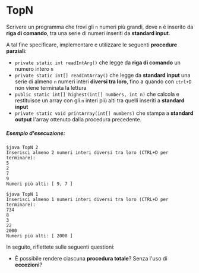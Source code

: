 # TopN

Scrivere un programma che trovi gli `n` numeri più grandi, dove `n` è inserito da **riga di comando**, tra una serie di numeri inseriti da **standard input**.

A tal fine specificare, implementare e utilizzare le seguenti **procedure parziali**:

* `private static int readIntArg()` che legge da **riga di comando** un numero intero `n`
* `private static int[] readIntArray()` che legge da **standard input** una serie di almeno `n` numeri interi **diversi tra loro**, fino a quando con `ctrl+D` non viene terminata la lettura
* `public static int[] highest(int[] numbers, int n)` che calcola e restituisce un array con gli `n` interi più alti tra quelli inseriti a **standard input**
* `private static void printArray(int[] numbers)` che stampa a **standard output** l'array ottenuto dalla procedura precedente.

##### Esempio d'esecuzione:

```text
$java TopN 2
Inserisci almeno 2 numeri interi diversi tra loro (CTRL+D per terminare):
5
2
7
9
Numeri più alti: [ 9, 7 ]

$java TopN 1
Inserisci almeno 1 numeri interi diversi tra loro (CTRL+D per terminare):
734
8
3
22
2000
Numeri più alti: [ 2000 ]

```

In seguito, riflettete sulle seguenti questioni:
* È possibile rendere ciascuna **procedura totale**? Senza l'uso di **eccezioni**?

